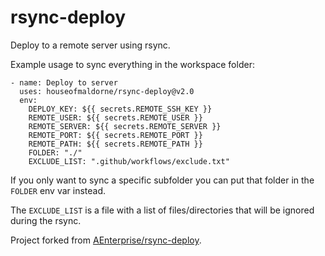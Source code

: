 # rsync-deploy

Deploy to a remote server using rsync.

Example usage to sync everything in the workspace folder:
```
- name: Deploy to server
  uses: houseofmaldorne/rsync-deploy@v2.0
  env:
    DEPLOY_KEY: ${{ secrets.REMOTE_SSH_KEY }}
    REMOTE_USER: ${{ secrets.REMOTE_USER }}
    REMOTE_SERVER: ${{ secrets.REMOTE_SERVER }}
    REMOTE_PORT: ${{ secrets.REMOTE_PORT }}
    REMOTE_PATH: ${{ secrets.REMOTE_PATH }}
    FOLDER: "./"
    EXCLUDE_LIST: ".github/workflows/exclude.txt"
```

If you only want to sync a specific subfolder you can put that folder in the `FOLDER` env var instead.

The `EXCLUDE_LIST` is a file with a list of files/directories that will be ignored during the rsync.

Project forked from [AEnterprise/rsync-deploy](https://github.com/AEnterprise/rsync-deploy).
